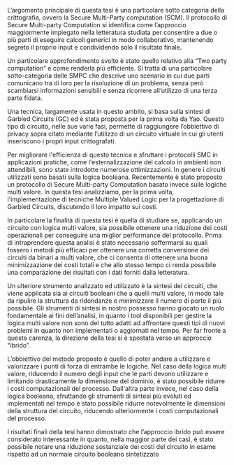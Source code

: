 L’argomento principale di questa tesi è  una particolare sotto categoria della crittografia, ovvero la Secure Multi-Party computation (SCM).  Il protocollo di Secure Multi-party Computation si identifica come l’approccio maggiormente impiegato nella letteratura studiata per consentire a due o più parti di eseguire calcoli generici in modo collaborativo, mantenendo segreto il proprio input e condividendo solo il risultato finale. 

Un particolare approfondimento svolto è stato quello relativo alla “Two party computation” e come renderla più efficiente.
Si tratta di una particolare sotto-categoria delle SMPC che descrive uno scenario in cui due parti comunicano tra di loro per la risoluzione di un problema, senza però scambiarsi informazioni sensibili e senza ricorrere all’utilizzo di una terza parte fidata. 

Una tecnica, largamente usata in questo ambito, si basa sulla sintesi di Garbled Circuits (GC) ed è stata proposta per la prima volta da Yao. Questo tipo di circuito, nelle sue varie fasi, permette di raggiungere l’obbiettivo di privacy sopra citato mediante l’utilizzo di un circuito virtuale in cui gli utenti inseriscono i propri input crittografati.

Per migliorare l'efficienza di questo tecnica e sfruttare i protocolli SMC in applicazioni pratiche, come l'esternalizzazione del calcolo in ambienti non attendibili, sono state introdotte numerose ottimizzazioni. In genere i circuiti utilizzati sono basati sulla logica booleana. Recentemente è stato proposto un protocollo di Secure Multi-party Computation basato invece sulle logiche multi valore. In questa tesi analizziamo, per la prima volta, l'implementazione di tecniche Multiple Valued Logic per la progettazione di Garbled Circuits, discutendo il loro impatto sui costi.

In particolare la finalità di questa tesi è quella di studiare se, applicando un circuito con logica multi valore, sia possibile ottenere una riduzione dei costi operazionali per conseguire una miglior performance del protocollo. Prima di intraprendere questa analisi è stato necessario soffermarsi su quali fossero i metodi più efficaci per ottenere una corretta conversione dei circuiti da binari a multi valore, che ci consenta di ottenere una buona minimizzazione dei costi totali e che allo stesso tempo ci renda possibile una comparazione dei risultati con i dati forniti dalla letteratura. 

Un ulteriore strumento analizzato ed utilizzato è la sintesi dei circuiti, che viene applicata sia ai circuiti booleani che a quelli multi valore, in modo tale da ripulire la struttura da ridondanze e minimizzare il numero di porte il più possibile. Gli strumenti di sintesi in nostro possesso hanno giocato un ruolo fondamentale ai fini dell’analisi, in quanto i tool disponibili per gestire la logica multi valore non sono del tutto adatti ad affrontare questi tipi di nuovi problemi in quanto non implementati o aggiornati nel tempo. Per far fronte a questa carenza, la direzione della tesi si è spostata verso un approccio “ibrido”. 

L’obbiettivo del metodo proposto è quello di poter andare a utilizzare e valorizzare i punti di forza di entrambe le logiche. Nel caso della logica multi valore, riducendo il numero degli input che le parti devono utilizzare e limitando drasticamente la dimensione del dominio, è stato possibile ridurre i costi computazionali del processo. Dall'altra parte invece, nel caso della logica booleana, sfruttando gli strumenti di sintesi più evoluti ed implementati nel tempo è stato possibile ridurre notevolmente le dimensioni della struttura del circuito, riducendo ulteriormente i costi computazionali del processo. 

I risultati finali della tesi hanno dimostrato che l’approccio ibrido può essere considerato interessante in quanto, nella maggior parte dei casi, è stato possibile notare una riduzione sostanziale dei costi del circuito in esame rispetto ad un normale circuito booleano sintetizzato 